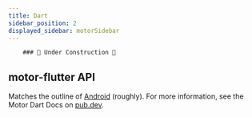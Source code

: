 ```yaml
---
title: Dart
sidebar_position: 2
displayed_sidebar: motorSidebar
---
```

```
    ### 🚧 Under Construction 🚧
```
## motor-flutter API

Matches the outline of [Android](/docs/motor-sdk/reference/java.md) (roughly). For more information, see the Motor Dart Docs on  [pub.dev](https://pub.dev/documentation/motor_flutter/latest/).
